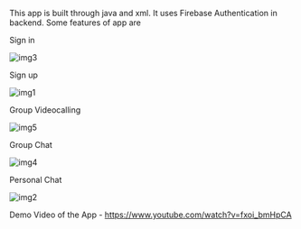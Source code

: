 This app is built through java and xml. It uses Firebase Authentication in backend. Some features of app are

Sign in 

![img3](https://user-images.githubusercontent.com/67555706/125438578-0359aab2-e04a-4c06-8518-39581a435834.jpg)

Sign up

![img1](https://user-images.githubusercontent.com/67555706/125438472-79426464-f657-483b-8f36-6ee8af23f64a.jpg)

Group Videocalling 

![img5](https://user-images.githubusercontent.com/67555706/125438701-f2b8b75d-58d6-4090-81c8-e7943bac55d0.jpg)

Group Chat 

![img4](https://user-images.githubusercontent.com/67555706/125438617-99070558-fb83-4c87-9db1-a99fb7d033b8.jpg)

Personal Chat 

![img2](https://user-images.githubusercontent.com/67555706/125438516-55969245-53f8-41bf-a6ba-b973e127e9a1.jpg)

Demo Video of the App - https://www.youtube.com/watch?v=fxoi_bmHpCA


